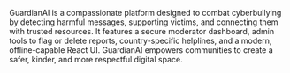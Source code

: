 GuardianAI is a compassionate platform designed to combat cyberbullying by detecting harmful messages, supporting victims, and connecting them with trusted resources. It features a secure moderator dashboard, admin tools to flag or delete reports, country-specific helplines, and a modern, offline-capable React UI. GuardianAI empowers communities to create a safer, kinder, and more respectful digital space.
